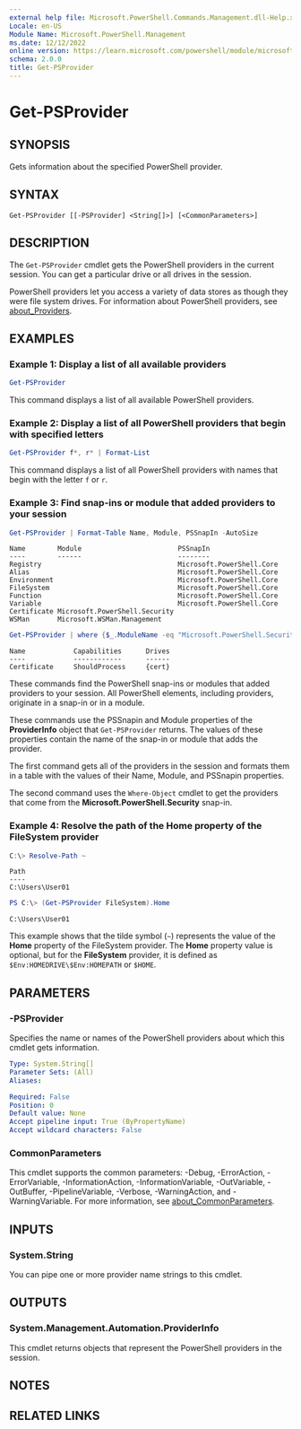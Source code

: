 ```yaml
---
external help file: Microsoft.PowerShell.Commands.Management.dll-Help.xml
Locale: en-US
Module Name: Microsoft.PowerShell.Management
ms.date: 12/12/2022
online version: https://learn.microsoft.com/powershell/module/microsoft.powershell.management/get-psprovider?view=powershell-7.4&WT.mc_id=ps-gethelp
schema: 2.0.0
title: Get-PSProvider
---
```


# Get-PSProvider

## SYNOPSIS
Gets information about the specified PowerShell provider.

## SYNTAX

```
Get-PSProvider [[-PSProvider] <String[]>] [<CommonParameters>]
```

## DESCRIPTION

The `Get-PSProvider` cmdlet gets the PowerShell providers in the current session. You can get a
particular drive or all drives in the session.

PowerShell providers let you access a variety of data stores as though they were file system drives.
For information about PowerShell providers, see
[about_Providers](../Microsoft.PowerShell.Core/About/about_Providers.md).

## EXAMPLES

### Example 1: Display a list of all available providers

```powershell
Get-PSProvider
```

This command displays a list of all available PowerShell providers.

### Example 2: Display a list of all PowerShell providers that begin with specified letters

```powershell
Get-PSProvider f*, r* | Format-List
```

This command displays a list of all PowerShell providers with names that begin with the letter `f`
or `r`.

### Example 3: Find snap-ins or module that added providers to your session

```powershell
Get-PSProvider | Format-Table Name, Module, PSSnapIn -AutoSize
```

```Output
Name        Module                        PSSnapIn
----        ------                        --------
Registry                                  Microsoft.PowerShell.Core
Alias                                     Microsoft.PowerShell.Core
Environment                               Microsoft.PowerShell.Core
FileSystem                                Microsoft.PowerShell.Core
Function                                  Microsoft.PowerShell.Core
Variable                                  Microsoft.PowerShell.Core
Certificate Microsoft.PowerShell.Security
WSMan       Microsoft.WSMan.Management
```

```powershell
Get-PSProvider | where {$_.ModuleName -eq "Microsoft.PowerShell.Security"}
```

```Output
Name            Capabilities      Drives
----            ------------      ------
Certificate     ShouldProcess     {cert}
```

These commands find the PowerShell snap-ins or modules that added providers to your session.
All PowerShell elements, including providers, originate in a snap-in or in a module.

These commands use the PSSnapin and Module properties of the **ProviderInfo** object that
`Get-PSProvider` returns. The values of these properties contain the name of the snap-in or module
that adds the provider.

The first command gets all of the providers in the session and formats them in a table with the
values of their Name, Module, and PSSnapin properties.

The second command uses the `Where-Object` cmdlet to get the providers that come from the
**Microsoft.PowerShell.Security** snap-in.

### Example 4: Resolve the path of the Home property of the FileSystem provider

```powershell
C:\> Resolve-Path ~
```

```Output
Path
----
C:\Users\User01
```

```powershell
PS C:\> (Get-PSProvider FileSystem).Home
```

```Output
C:\Users\User01
```

This example shows that the tilde symbol (`~`) represents the value of the **Home** property of the
FileSystem provider. The **Home** property value is optional, but for the **FileSystem** provider,
it is defined as `$Env:HOMEDRIVE\$Env:HOMEPATH` or `$HOME`.

## PARAMETERS

### -PSProvider

Specifies the name or names of the PowerShell providers about which this cmdlet gets information.

```yaml
Type: System.String[]
Parameter Sets: (All)
Aliases:

Required: False
Position: 0
Default value: None
Accept pipeline input: True (ByPropertyName)
Accept wildcard characters: False
```

### CommonParameters

This cmdlet supports the common parameters: -Debug, -ErrorAction, -ErrorVariable,
-InformationAction, -InformationVariable, -OutVariable, -OutBuffer, -PipelineVariable, -Verbose,
-WarningAction, and -WarningVariable. For more information, see
[about_CommonParameters](../Microsoft.PowerShell.Core/About/about_CommonParameters.md).

## INPUTS

### System.String

You can pipe one or more provider name strings to this cmdlet.

## OUTPUTS

### System.Management.Automation.ProviderInfo

This cmdlet returns objects that represent the PowerShell providers in the session.

## NOTES

## RELATED LINKS
